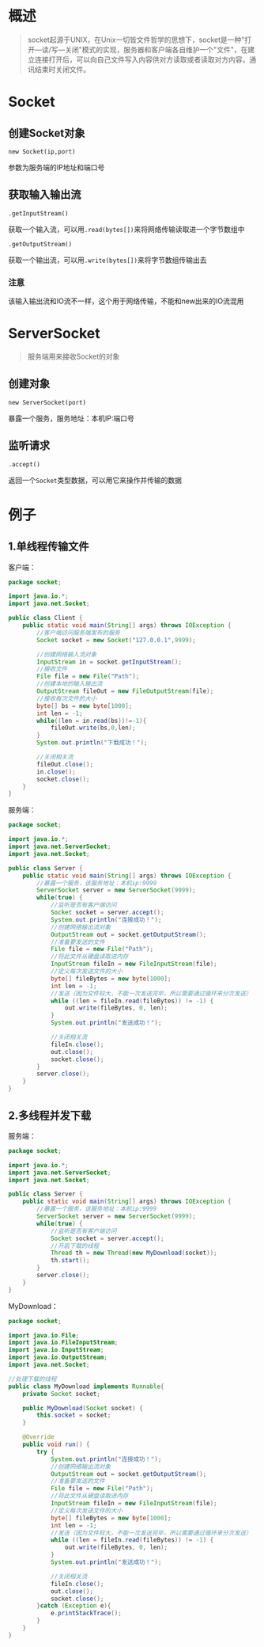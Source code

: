 # 概述

> socket起源于UNIX，在Unix一切皆文件哲学的思想下，socket是一种"打开—读/写—关闭"模式的实现，服务器和客户端各自维护一个"文件"，在建立连接打开后，可以向自己文件写入内容供对方读取或者读取对方内容，通讯结束时关闭文件。 

# Socket

## 创建Socket对象

`new Socket(ip,port)`

参数为服务端的IP地址和端口号

## 获取输入输出流

`.getInputStream()`

获取一个输入流，可以用`.read(bytes[])`来将网络传输读取进一个字节数组中

`.getOutputStream()`

获取一个输出流，可以用`.write(bytes[])`来将字节数组传输出去

### 注意

该输入输出流和IO流不一样，这个用于网络传输，不能和new出来的IO流混用

# ServerSocket

> 服务端用来接收Socket的对象

## 创建对象

`new ServerSocket(port)`

暴露一个服务，服务地址：本机IP:端口号

## 监听请求

`.accept()`

返回一个`Socket`类型数据，可以用它来操作并传输的数据

# 例子

## 1.单线程传输文件

客户端：

```java
package socket;

import java.io.*;
import java.net.Socket;

public class Client {
    public static void main(String[] args) throws IOException {
        //客户端访问服务端发布的服务
        Socket socket = new Socket("127.0.0.1",9999);

        //创建网络输入流对象
        InputStream in = socket.getInputStream();
        //接收文件
        File file = new File("Path");
        //创建本地的输入输出流
        OutputStream fileOut = new FileOutputStream(file);
        //接收每次文件的大小
        byte[] bs = new byte[1000];
        int len = -1;
        while((len = in.read(bs))!=-1){
            fileOut.write(bs,0,len);
        }
        System.out.println("下载成功！");

        //关闭相关流
        fileOut.close();
        in.close();
        socket.close();
    }
}
```

服务端：

```java
package socket;

import java.io.*;
import java.net.ServerSocket;
import java.net.Socket;

public class Server {
    public static void main(String[] args) throws IOException {
        //暴露一个服务，该服务地址：本机ip:9999
        ServerSocket server = new ServerSocket(9999);
        while(true) {
            //监听是否有客户端访问
            Socket socket = server.accept();
            System.out.println("连接成功！");
            //创建网络输出流对象
            OutputStream out = socket.getOutputStream();
            //准备要发送的文件
            File file = new File("Path");
            //将此文件从硬盘读取进内存
            InputStream fileIn = new FileInputStream(file);
            //定义每次发送文件的大小
            byte[] fileBytes = new byte[1000];
            int len = -1;
            //发送（因为文件较大，不能一次发送完毕，所以需要通过循环来分次发送）
            while ((len = fileIn.read(fileBytes)) != -1) {
                out.write(fileBytes, 0, len);
            }
            System.out.println("发送成功！");

            //关闭相关流
            fileIn.close();
            out.close();
            socket.close();
        }
        server.close();
    }
}
```

## 2.多线程并发下载

服务端：

```java
package socket;

import java.io.*;
import java.net.ServerSocket;
import java.net.Socket;

public class Server {
    public static void main(String[] args) throws IOException {
        //暴露一个服务，该服务地址：本机ip:9999
        ServerSocket server = new ServerSocket(9999);
        while(true) {
            //监听是否有客户端访问
            Socket socket = server.accept();
            //开启下载的线程
            Thread th = new Thread(new MyDownload(socket));
            th.start();
        }
        server.close();
    }
}
```

MyDownload：

```java
package socket;

import java.io.File;
import java.io.FileInputStream;
import java.io.InputStream;
import java.io.OutputStream;
import java.net.Socket;

//处理下载的线程
public class MyDownload implements Runnable{
    private Socket socket;

    public MyDownload(Socket socket) {
        this.socket = socket;
    }

    @Override
    public void run() {
        try {
            System.out.println("连接成功！");
            //创建网络输出流对象
            OutputStream out = socket.getOutputStream();
            //准备要发送的文件
            File file = new File("Path");
            //将此文件从硬盘读取进内存
            InputStream fileIn = new FileInputStream(file);
            //定义每次发送文件的大小
            byte[] fileBytes = new byte[1000];
            int len = -1;
            //发送（因为文件较大，不能一次发送完毕，所以需要通过循环来分次发送）
            while ((len = fileIn.read(fileBytes)) != -1) {
                out.write(fileBytes, 0, len);
            }
            System.out.println("发送成功！");

            //关闭相关流
            fileIn.close();
            out.close();
            socket.close();
        }catch (Exception e){
            e.printStackTrace();
        }
    }
}
```